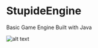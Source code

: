 # StupideEngine
Basic Game Engine Built with Java 

![alt text](https://raw.githubusercontent.com/opmarq/StupideEngine/master/demo.gif)
